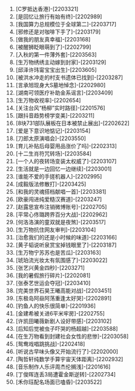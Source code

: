 
1. [C罗抵达香港]-[2203321]
1. [是回忆让旅行有始有终]-[2202989]
1. [我国算力总规模位于全球第二]-[2203717]
1. [邪修还是对咖啡下手了]-[2203179]
1. [做我的朋友真幸福]-[2203168]
1. [被醒狮眨眼萌到了]-[2202799]
1. [入秋的第一件薄外套]-[2203563]
1. [生万物绣绣主动嫁到封家]-[2203129]
1. [邱泽许玮甯宝宝出生]-[2203605]
1. [被洪水冲走的村支书遗体已找到]-[2203287]
1. [言承旭现身大S墓地悼念]-[2202980]
1. [湖南可领医疗补助金系谣言]-[2203409]
1. [生万物收视率]-[2202654]
1. [关注台风“杨柳”实时路径]-[2201576]
1. [跟抖音趋势榜学变美]-[2203211]
1. [8块731部队展板在日本被禁止展出]-[2202622]
1. [爱是下意识地惦记]-[2203154]
1. [刀郎太原演唱会]-[2203550]
1. [育儿补贴后母婴用品涨价了吗]-[2202313]
1. [十二生肖符咒转场]-[2203584]
1. [一个人的夜转场变装太权威了]-[2203107]
1. [生活就是一边回忆一边继续]-[2203001]
1. [谁能不爱的手搓机器人]-[2202995]
1. [成毅版法修散打]-[2203425]
1. [和我的灵魂搭档献唱一首]-[2203381]
1. [欧豪闯进纯爱糙汉赛道]-[2203247]
1. [赵露思宣布注销微博账号]-[2202705]
1. [平常心佟璐跨界百分大战]-[2202962]
1. [何洛洛演的童双就是夜煞]-[2203517]
1. [生万物抗住网友审判]-[2203104]
1. [治愈我们的还是小时候的味道]-[2203166]
1. [黄子韬说听泉赏宝掉钱眼里了]-[2203187]
1. [生万物宁苏苏也是苦瓜]-[2203163]
1. [琥珀流光妆太有氛围感了]-[2203022]
1. [张艺兴黄金四秒]-[2203271]
1. [我的暑假旅行碎片]-[2202081]
1. [张泰艺世运会夺冠]-[2203410]
1. [完美世界石昊王曦高能对战]-[2203451]
1. [东极岛阿赑阿荡重逢太好哭]-[2202891]
1. [钓鱼人的快乐很简单]-[2201936]
1. [金建希被关进6平米牢房]-[2202755]
1. [许凯田曦薇新剧人设好带感]-[2203102]
1. [后知后觉被虫子吓哭的杨超越]-[2203588]
1. [在生万物看到封建社会女性的悲惨]-[2203058]
1. [鸳鸯戏唱跳挑战]-[2202418]
1. [听说古早味头像又开始流行了]-[2202000]
1. [陶哲轩纯数学手算宇宙天体距离]-[2202932]
1. [音乐制作人乐评周杰伦搁浅]-[2201616]
1. [丁俊晖连丢3局遭霍金斯逆转]-[2202734]
1. [禾你珏配名场面已嗑昏]-[2203522]